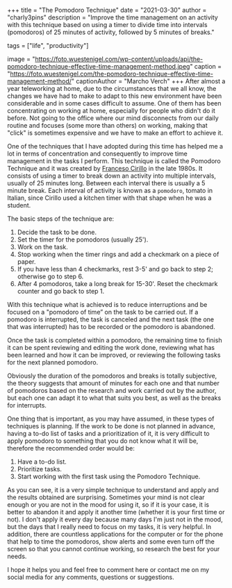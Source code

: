 +++
title = "The Pomodoro Technique"
date = "2021-03-30"
author = "charly3pins"
description = "Improve the time management on an activity with this technique based on using a timer to divide time into intervals (pomodoros) of 25 minutes of activity, followed by 5 minutes of breaks."

tags = ["life", "productivity"]

image = "https://foto.wuestenigel.com/wp-content/uploads/api/the-pomodoro-technique-effective-time-management-method.jpeg"
caption = "https://foto.wuestenigel.com/the-pomodoro-technique-effective-time-management-method/"
captionAuthor = "Marcho Verch"
+++
After almost a year teleworking at home, due to the circumstances that we all know, the changes we have had to make to adapt to this new environment have been considerable and in some cases difficult to assume. One of them has been concentrating on working at home, especially for people who didn't do it before. Not going to the office where our mind disconnects from our daily routine and focuses (some more than others) on working, making that "click" is sometimes expensive and we have to make an effort to achieve it.

One of the techniques that I have adopted during this time has helped me a lot in terms of concentration and consequently to improve time management in the tasks I perform. This technique is called the Pomodoro Technique and it was created by [Franceso Cirillo](https://francescocirillo.com/pages/francesco-cirillo) in the late 1980s. It consists of using a timer to break down an activity into multiple intervals, usually of 25 minutes long. Between each interval there is usually a 5 minute break. Each interval of activity is known as a `pomodoro`, tomato in Italian, since Cirillo used a kitchen timer with that shape when he was a student.

The basic steps of the technique are:
1. Decide the task to be done.
2. Set the timer for the pomodoros (usually 25').
3. Work on the task.
4. Stop working when the timer rings and add a checkmark on a piece of paper.
5. If you have less than 4 checkmarks, rest 3-5' and go back to step 2; otherwise go to step 6.
6. After 4 pomodoros, take a long break for 15-30'. Reset the checkmark counter and go back to step 1.

With this technique what is achieved is to reduce interruptions and be focused on a "pomodoro of time” on the task to be carried out. If a pomodoro is interrupted, the task is canceled and the next task (the one that was interrupted) has to be recorded or the pomodoro is abandoned.

Once the task is completed within a pomodoro, the remaining time to finish it can be spent reviewing and editing the work done, reviewing what has been learned and how it can be improved, or reviewing the following tasks for the next planned pomodoro.

Obviously the duration of the pomodoros and breaks is totally subjective, the theory suggests that amount of minutes for each one and that number of pomodoros based on the research and work carried out by the author, but each one can adapt it to what that suits you best, as well as the breaks for interrupts.

One thing that is important, as you may have assumed, in these types of techniques is planning. If the work to be done is not planned in advance, having a to-do list of tasks and a prioritization of it, it is very difficult to apply pomodoro to something that you do not know what it will be, therefore the recommended order would be:
1. Have a to-do list.
2. Prioritize tasks.
2. Start working with the first task using the Pomodoro Technique.

As you can see, it is a very simple technique to understand and apply and the results obtained are surprising. Sometimes your mind is not clear enough or you are not in the mood for using it, so if it is your case, it is better to abandon it and apply it another time (whether it is your first time or not). I don't apply it every day because many days I'm just not in the mood, but the days that I really need to focus on my tasks, it is very helpful. In addition, there are countless applications for the computer or for the phone that help to time the pomodoros, show alerts and some even turn off the screen so that you cannot continue working, so research the best for your needs.

I hope it helps you and feel free to comment here or contact me on my social media for any comments, questions or suggestions.
